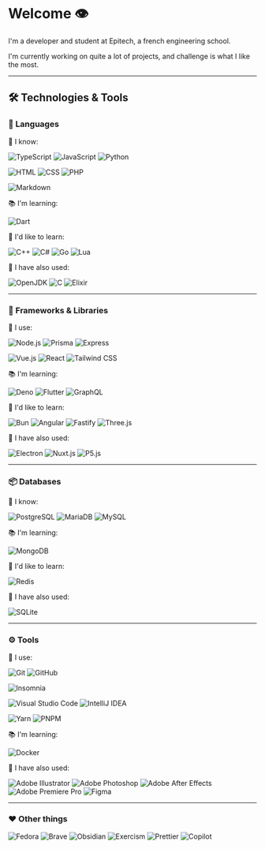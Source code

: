 # Welcome 👁️

I'm a developer and student at Epitech, a french engineering school.

I'm currently working on quite a lot of projects, and challenge is what I like the most.

-----

## 🛠️ Technologies & Tools

### 📜 Languages

🥇 I know:

![TypeScript](https://img.shields.io/badge/TypeScript-007ACC?style=for-the-badge&logo=typescript&logoColor=white)
![JavaScript](https://img.shields.io/badge/JavaScript-323330?style=for-the-badge&logo=javascript&logoColor=F7DF1E)
![Python](https://img.shields.io/badge/Python-FFD43B?style=for-the-badge&logo=python&logoColor=blue)

![HTML](https://img.shields.io/badge/HTML5-E34F26?style=for-the-badge&logo=html5&logoColor=white)
![CSS](https://img.shields.io/badge/CSS3-1572B6?style=for-the-badge&logo=css3&logoColor=white)
![PHP](https://img.shields.io/badge/PHP-777BB4?style=for-the-badge&logo=php&logoColor=white)

![Markdown](https://img.shields.io/badge/Markdown-000000?style=for-the-badge&logo=markdown&logoColor=white)

📚 I'm learning:

![Dart](https://img.shields.io/badge/Dart-0175C2?style=for-the-badge&logo=dart&logoColor=white)

🌠 I'd like to learn:

![C++](https://img.shields.io/badge/C%2B%2B-00599C?style=for-the-badge&logo=c%2B%2B&logoColor=white)
![C#](https://img.shields.io/badge/C%23-239120?style=for-the-badge&logo=c-sharp&logoColor=white)
![Go](https://img.shields.io/badge/Go-00ADD8?style=for-the-badge&logo=go&logoColor=white)
![Lua](https://img.shields.io/badge/Lua-2C2D72?style=for-the-badge&logo=lua&logoColor=white)

🌟 I have also used:

![OpenJDK](https://img.shields.io/badge/OpenJDK-ED8B00?style=for-the-badge&logo=openjdk&logoColor=white)
![C](https://img.shields.io/badge/C-00599C?style=for-the-badge&logo=c&logoColor=white)
![Elixir](https://img.shields.io/badge/Elixir-4B275F?style=for-the-badge&logo=elixir&logoColor=white)

-----

### 🧩 Frameworks & Libraries

🥇 I use:

![Node.js](	https://img.shields.io/badge/Node.js-339933?style=for-the-badge&logo=nodedotjs&logoColor=white)
![Prisma](https://img.shields.io/badge/Prisma-3982CE?style=for-the-badge&logo=Prisma&logoColor=white)
![Express](https://img.shields.io/badge/Express.js-000000?style=for-the-badge&logo=express&logoColor=white)

![Vue.js](https://img.shields.io/badge/Vue.js-35495E?style=for-the-badge&logo=vuedotjs&logoColor=4FC08D)
![React](https://img.shields.io/badge/React-20232A?style=for-the-badge&logo=react&logoColor=61DAFB)
![Tailwind CSS](https://img.shields.io/badge/Tailwind_CSS-38B2AC?style=for-the-badge&logo=tailwind-css&logoColor=white)

📚 I'm learning:

![Deno](https://img.shields.io/badge/Deno-464647?style=for-the-badge&logo=deno&logoColor=white)
![Flutter](https://img.shields.io/badge/Flutter-02569B?style=for-the-badge&logo=flutter&logoColor=white)
![GraphQL](https://img.shields.io/badge/GraphQl-E10098?style=for-the-badge&logo=graphql&logoColor=white)

🌠 I'd like to learn:

![Bun](https://img.shields.io/badge/-Bun-FFD500?style=for-the-badge&logo=bun&logoColor=black)
![Angular](https://img.shields.io/badge/Angular-DD0031?style=for-the-badge&logo=angular&logoColor=white)
![Fastify](https://img.shields.io/badge/fastify-202020?style=for-the-badge&logo=fastify&logoColor=white)
![Three.js](https://img.shields.io/badge/ThreeJs-black?style=for-the-badge&logo=three.js&logoColor=white)

🌟 I have also used:

![Electron](https://img.shields.io/badge/Electron-2B2E3A?style=for-the-badge&logo=electron&logoColor=9FEAF9)
![Nuxt.js](https://img.shields.io/badge/nuxt.js-00C58E?style=for-the-badge&logo=nuxtdotjs&logoColor=white)
![P5.js](https://img.shields.io/badge/p5%20js-ED225D?style=for-the-badge&logo=p5dotjs&logoColor=white)

-----

### 📦 Databases

🥇 I know:

![PostgreSQL](https://img.shields.io/badge/PostgreSQL-316192?style=for-the-badge&logo=postgresql&logoColor=white)
![MariaDB](https://img.shields.io/badge/MariaDB-003545?style=for-the-badge&logo=mariadb&logoColor=white)
![MySQL](https://img.shields.io/badge/MySQL-005C84?style=for-the-badge&logo=mysql&logoColor=white)

📚 I'm learning:

![MongoDB](https://img.shields.io/badge/MongoDB-4EA94B?style=for-the-badge&logo=mongodb&logoColor=white)

🌠 I'd like to learn:

![Redis](https://img.shields.io/badge/redis-%23DD0031.svg?&style=for-the-badge&logo=redis&logoColor=white)

🌟 I have also used:

![SQLite](https://img.shields.io/badge/SQLite-07405E?style=for-the-badge&logo=sqlite&logoColor=white)

-----

### ⚙️ Tools

🥇 I use:

![Git](https://img.shields.io/badge/GIT-E44C30?style=for-the-badge&logo=git&logoColor=white)
![GitHub](https://img.shields.io/badge/GitHub-100000?style=for-the-badge&logo=github&logoColor=white)

![Insomnia](https://img.shields.io/badge/Insomnia-5849be?style=for-the-badge&logo=Insomnia&logoColor=white)

![Visual Studio Code](https://img.shields.io/badge/VSCode-0078D4?style=for-the-badge&logo=visual%20studio%20code&logoColor=white)
![IntelliJ IDEA](https://img.shields.io/badge/IntelliJ_IDEA-000000.svg?style=for-the-badge&logo=intellij-idea&logoColor=white)

![Yarn](https://img.shields.io/badge/Yarn-2C8EBB?style=for-the-badge&logo=yarn&logoColor=white)
![PNPM](https://img.shields.io/badge/Pnpm-CC3534?style=for-the-badge&logo=pnpm&logoColor=white)

📚 I'm learning:

![Docker](https://img.shields.io/badge/Docker-2CA5E0?style=for-the-badge&logo=docker&logoColor=white)

🌟 I have also used:

![Adobe Illustrator](https://img.shields.io/badge/Illustrator-FF9A00?style=for-the-badge&logo=Adobe%20Illustrator&logoColor=000000)
![Adobe Photoshop](https://img.shields.io/badge/Photoshop-31A8FF?style=for-the-badge&logo=Adobe%20Photoshop&logoColor=000000)
![Adobe After Effects](https://img.shields.io/badge/After%20Effects-CF96FD?style=for-the-badge&logo=Adobe%20after%20effects&logoColor=393665)
![Adobe Premiere Pro](https://img.shields.io/badge/Premiere%20Pro-9999FF?style=for-the-badge&logo=Adobe%20Premiere%20Pro&logoColor=000000)
![Figma](https://img.shields.io/badge/Figma-F24E1E?style=for-the-badge&logo=figma&logoColor=white)

-----

### ❤️ Other things

![Fedora](https://img.shields.io/badge/Fedora-294172?style=for-the-badge&logo=fedora&logoColor=white)
![Brave](https://img.shields.io/badge/Brave-FB542B?style=for-the-badge&logo=Brave&logoColor=white)
![Obsidian](https://img.shields.io/badge/Obsidian-483699?style=for-the-badge&logo=Obsidian&logoColor=white)
![Exercism](https://img.shields.io/badge/Exercism-009CAB?style=for-the-badge&logo=exercism&logoColor=white)
![Prettier](https://img.shields.io/badge/prettier-1A2C34?style=for-the-badge&logo=prettier&logoColor=F7BA3E)
![Copilot](https://img.shields.io/badge/-Copilot-181717?style=for-the-badge&logo=github&logoColor=white)
